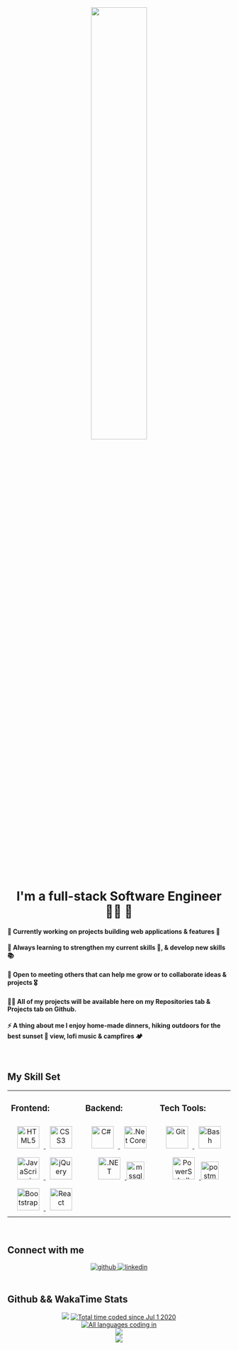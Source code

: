<div align="center">
<img src="https://rishavanand.github.io/static/images/greetings.gif" align="center" style="width: 50%" />
</div>  
  

# <div align="center">I'm a full-stack Software Engineer 👨‍💻 🚀</div>  
 
#### 🧰 Currently working on projects building web applications & features 💫
#### 🌱 Always learning to strengthen my current skills 💾, & develop new skills 📚
#### 🤝 Open to meeting others that can help me grow or to collaborate ideas & projects 🎖️
#### 👨‍💻 All of my projects will be available here on my Repositories tab & Projects tab on Github.
#### ⚡ A thing about me I enjoy home-made dinners, hiking outdoors for the best sunset 🌄 view, lofi music & campfires 🏕️

<br/>  

## My Skill Set  
<table><tr><td valign="top" width="33%">

### Frontend: 
<div align="center"> 
  <a href="https://en.wikipedia.org/wiki/HTML5" target="_blank">
    <img style="margin: 10px" src="https://profilinator.rishav.dev/skills-assets/html5-original-wordmark.svg" alt="HTML5" height="50" />
  </a>  
  <a href="https://www.w3schools.com/css/" target="_blank">
  <img style="margin: 10px" src="https://profilinator.rishav.dev/skills-assets/css3-original-wordmark.svg" alt="CSS3" height="50" />
  </a>  
  <a href="https://www.javascript.com/" target="_blank"><img style="margin: 10px" src="https://profilinator.rishav.dev/skills-assets/javascript-original.svg" alt="JavaScript" height="50" />  
  <a href="https://jquery.com/" target="_blank"><img style="margin: 10px" src="https://profilinator.rishav.dev/skills-assets/jquery.png" alt="jQuery" height="50" />
  <a href="https://getbootstrap.com/docs/3.4/javascript/" target="_blank"><img style="margin: 10px" src="https://profilinator.rishav.dev/skills-assets/bootstrap-plain.svg" alt="Bootstrap" height="50" />
  <a href="https://reactjs.org/" target="_blank"><img style="margin: 10px" src="https://profilinator.rishav.dev/skills-assets/react-original-wordmark.svg" alt="React" height="50" /> 
</div>

</td><td valign="top" width="33%">

### Backend:
<div align="center">  
 <a href="https://docs.microsoft.com/en-us/dotnet/csharp/" target="_blank"><img style="margin: 10px" src="https://profilinator.rishav.dev/skills-assets/csharp-original.svg" alt="C#" height="50" />
 <a href="https://dotnet.microsoft.com/download" target="_blank"><img style="margin: 10px" src="https://profilinator.rishav.dev/skills-assets/dotnetcore.png" alt=".Net Core" height="50" />
 <a href="https://dotnet.microsoft.com/download/dotnet-framework" target="_blank"><img style="margin: 10px" src="https://profilinator.rishav.dev/skills-assets/dot-net-original-wordmark.svg" alt=".NET" height="50" />
 <a href="https://www.microsoft.com/en-us/sql-server" target="_blank" rel="noreferrer"> <img src="https://www.svgrepo.com/show/303229/microsoft-sql-server-logo.svg" alt="mssql" width="40" height="40"/>  
</div>

</td><td valign="top" width="33%">

### Tech Tools:  
<div align="center">  
  <a href="https://github.com/" target="_blank"><img style="margin: 10px" src="https://profilinator.rishav.dev/skills-assets/git-scm-icon.svg" alt="Git" height="50" />
  <a href="https://www.gnu.org/software/bash/" target="_blank"><img style="margin: 10px" src="https://profilinator.rishav.dev/skills-assets/gnu_bash-icon.svg" alt="Bash" height="50" /> 
  <a href="https://docs.microsoft.com/en-us/powershell/" target="_blank"><img style="margin: 10px" src="https://profilinator.rishav.dev/skills-assets/powershell.png" alt="PowerShell" height="50" />
  <a href="https://postman.com" target="_blank" rel="noreferrer"> <img src="https://www.vectorlogo.zone/logos/getpostman/getpostman-icon.svg" alt="postman" width="40" height="40"/>
</div>

</td></tr></table>  
<br/>  

## Connect with me  
<div align="center">
  <a href="https://github.com/JxTorres003" target="_blank">
    <img src=https://img.shields.io/badge/github-%2324292e.svg?&style=for-the-badge&logo=github&logoColor=white alt=github style="margin-bottom: 5px;" />
  </a>
  <a href="https://linkedin.com/in/jt036" target="_blank">
    <img src=https://img.shields.io/badge/linkedin-%231E77B5.svg?&style=for-the-badge&logo=linkedin&logoColor=white alt=linkedin style="margin-bottom: 5px;" />
  </a>  
</div>    

<br/>  

## Github && WakaTime Stats  
<div align="center">
  <img src="https://komarev.com/ghpvc/?username=JxTorres003&&style=flat-square" />
  <a href="https://wakatime.com/@aa8a1d84-7093-434e-b5c0-0e1a0b8be2e4">
    <img src="https://wakatime.com/badge/user/aa8a1d84-7093-434e-b5c0-0e1a0b8be2e4.svg" alt="Total time coded since Jul 1 2020" />
  </a>
   <br/> 
   <a href="https://github.com/anuraghazra/github-readme-stats">
    <img src="https://github-readme-stats.vercel.app/api/top-langs/?username=JxTorres003" alt="All languages coding in" />
  </a>
      <br/> 
  <img src="https://github-readme-stats.vercel.app/api/wakatime?username=@@Jtorres&compact=True"/>
  <br/>  
  <img src="https://github-readme-stats.vercel.app/api?username=JxTorres003&show_icons=true&count_private=true&hide_border=true"/>
 
</div>  


